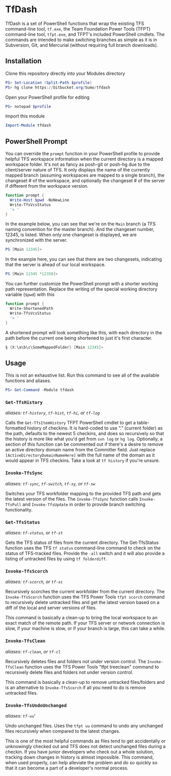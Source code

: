 # TfDash

TfDash is a set of PowerShell functions that wrap the existing TFS command-line tool, `tf.exe`, the Team Foundation Power Tools (TFPT) command-line tool, `tfpt.exe`, and TFPT's included PowerShell cmdlets. The commands are intended to make switching branches as simple as it is in Subversion, Git, and Mercurial (without requiring full branch downloads).

## Installation

Clone this repository directly into your Modules directory 

```powershell
PS> Set-Location (Split-Path $profile)
PS> hg clone https://bitbucket.org/Sumo/tfdash
```

Open your PowerShell profile for editing

```powershell
PS> notepad $profile
```

Import this module

```powershell
Import-Module tfdash
```

## PowerShell Prompt

You can override the `prompt` function in your PowerShell profile to provide helpful TFS workspace information when the current directory is a mapped workspace folder. It's not as fancy as posh-git or posh-hg due to the client/server nature of TFS.  It only displays the name of the currently mapped branch (assuming workspaces are mapped to a single branch), the changeset # of the workspace, and optionally the changeset # of the server if different from the workspace version.

```powershell
function prompt {
  Write-Host $pwd -NoNewLine
  Write-TfsVcsStatus
  '> '
}
```

In the example below, you can see that we're on the `Main` branch (a TFS naming convention for the master branch). And the changeset number, 12345, is listed. When only one changeset is displayed, we are synchronized with the server.

```powershell
PS [Main 12345]>
``` 

In the example here, you can see that there are two changesets, indicating that the server is ahead of our local workspace.

```powershell
PS [Main 12345 *12350]>
```

You can further customize the PowerShell prompt with a shorter working path representation. Replace the writing of the special working directory variable (`$pwd`) with this

```powershell
function prompt {
  Write-ShortenedPath
  Write-TfsVcsStatus
  '> '
}
```

A shortened prompt will look something like this, with each directory in the path before the current one being shortened to just it's first character.

```powershell
§ {X:\a\b\c\SomeMappedFolder} [Main 12345]>
```

## Usage

This is not an exhaustive list. Run this command to see all of the available functions and aliases.

```powershell
PS> Get-Command -Module tfdash
```

### `Get-TfsHistory`
_aliases: `tf-history`, `tf-hist`, `tf-hi`, or `tf-log`_

Calls the `Get-TfsItemHistory` TFPT PowerShell cmdlet to get a table-formatted history of checkins. It is hard-coded to use "." (current folder) as the path, defaults to the newest 5 checkins, and does so recursively so that the history is more like what you'd get from `svn log` or `hg log`. Optionally, a section of this function can be commented out if there's a desire to remove an active directory domain name from the Committer field.  Just replace `[ActiveDirectoryDomainNameHere]` with the full name of the domain as it would appear in TFS checkins.  Take a look at `tf history` if you're unsure.

### `Invoke-TfsSync`
_aliases: `tf-sync`, `tf-switch`, `tf-sy`, or `tf-sw`_

Switches your TFS workfolder mapping to the provided TFS path and gets the latest version of the files.  The `Invoke-TfsSync` function calls `Invoke-TfsPull` and `Invoke-TfsUpdate` in order to provide branch switching functionality.

### `Get-TfsStatus`
_aliases: `tf-status`, or `tf-st`_

Gets the TFS status of files from the current directory.  The Get-TfsStatus function uses the TFS `tf status` command-line command to check on the status of TFS-tracked files.  Provide the `-all` switch and it will also provide a listing of untracked files by using `tf folderdiff`.

### `Invoke-TfsScorch`
_aliases: `tf-scorch`, or `tf-sc`_

Recursively scorches the current workfolder from the current directory.  The `Invoke-TfsScorch` function uses the TFS Power Tools `tfpt scorch` command to recursively delete untracked files and get the latest version based on a diff of the local and server versions of files.

This command is basically a clean-up to bring the local workspace to an exact match of the remote path.  If your TFS server or network connection is slow, if your machine is slow, or if your branch is large, this can take a while.

### `Invoke-TfsClean`
_aliases: `tf-clean`, or `tf-cl`_

Recursively deletes files and folders not under version control.  The `Invoke-TfsClean` function uses the TFS Power Tools "tfpt treeclean" command to recursively delete files and folders not under version control.

This command is basically a clean-up to remove untracked files/folders and is an alternative to `Invoke-TfsScorch` if all you need to do is remove untracked files.

### `Invoke-TfsUndoUnchanged`
_aliases: `tf-uu`_'

Undo unchanged files.  Uses the `tfpt uu` command to undo any unchanged files recursively when compared to the latest changes.

This is one of the most helpful commands as files tend to get accidentally or unknowingly checked out and TFS does not detect unchanged files during a checkin.  If you have junior developers who check out a whole solution, tracking down changes in history is almost impossible.  This command, when used properly, can help alleviate the problem and do so quickly so that it can become a part of a developer's normal process.
